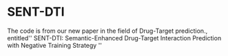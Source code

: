 # SENT-DTI
The code is from our new paper in the field of Drug-Target prediction., entitled'' SENT-DTI: Semantic-Enhanced Drug-Target Interaction Prediction with Negative Training Strategy ''
